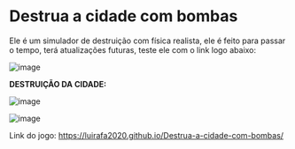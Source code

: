 # Destrua a cidade com bombas

Ele é um simulador de destruição com física realista, ele é feito para passar o tempo, terá atualizações futuras, teste ele com o link logo abaixo:

![image](https://github.com/user-attachments/assets/c7d1fa87-8931-4366-8924-55eee48b43da)

**DESTRUIÇÃO DA CIDADE:**

![image](https://github.com/user-attachments/assets/d82b03ec-0bf0-45a4-b62e-0fe925d2b9bc)

![image](https://github.com/user-attachments/assets/b41d04b5-73b3-4c9c-9d23-816bccb8159a)

Link do jogo: https://luirafa2020.github.io/Destrua-a-cidade-com-bombas/
